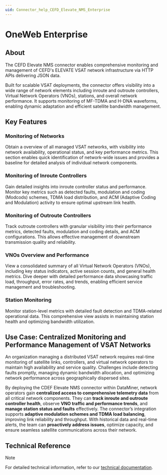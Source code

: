```yaml
---
uid: Connector_help_CEFD_Elevate_NMS_Enterprise
---
```


# OneWeb Enterprise

## About

The CEFD Elevate NMS connector enables comprehensive monitoring and management of CEFD's ELEVATE VSAT network infrastructure via HTTP APIs delivering JSON data.

Built for scalable VSAT deployments, the connector offers visibility into a wide range of network elements including inroute and outroute controllers, Virtual Network Operators (VNOs), stations, and overall network performance. It supports monitoring of MF-TDMA and H-DNA waveforms, enabling dynamic adaptation and efficient satellite bandwidth management.


## Key Features

### Monitoring of Networks

Obtain a overview of all managed VSAT networks, with visibility into network availability, operational status, and key performance metrics. This section enables quick identification of network-wide issues and provides a baseline for detailed analysis of individual network components.

### Monitoring of Inroute Controllers

Gain detailed insights into inroute controller status and performance. Monitor key metrics such as detected faults, modulation and coding (Modcods) schemes, TDMA load distribution, and ACM (Adaptive Coding and Modulation) activity to ensure optimal upstream link health.


### Monitoring of Outroute Controllers

Track outroute controllers with granular visibility into their performance metrics, detected faults, modulation and coding details, and ACM configurations. This allows effective management of downstream transmission quality and reliability.


### VNOs Overview and Performance

View a consolidated summary of all Virtual Network Operators (VNOs), including key status indicators, active session counts, and general health metrics. Dive deeper with detailed performance data showcasing traffic load, throughput, error rates, and trends, enabling efficient service management and troubleshooting.


### Station Monitoring

Monitor station-level metrics with detailed fault detection and TDMA-related operational data. This comprehensive view assists in maintaining station health and optimizing bandwidth utilization.


## Use Case: Centralized Monitoring and Performance Management of VSAT Networks

An organization managing a distributed VSAT network requires real-time monitoring of satellite links, controllers, and virtual network operators to maintain high availability and service quality. Challenges include detecting faults promptly, managing dynamic bandwidth allocation, and optimizing network performance across geographically dispersed sites.

By deploying the CDEF Elevate NMS connector within DataMiner, network operators gain **centralized access to comprehensive telemetry data** from all critical network components. They can **track inroute and outroute controller health**, observe **VNO traffic and performance trends**, and **manage station status and faults** effectively. The connector’s integration supports **adaptive modulation schemes and TDMA load balancing**, improving link reliability and throughput. With historical data and real-time alerts, the team can **proactively address issues**, optimize capacity, and ensure seamless satellite communications across their network.

## Technical Reference

> [!NOTE]
> For detailed technical information, refer to our [technical documentation](xref:CEFD_Elevate_NMS_Technical_).
